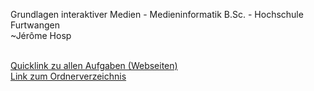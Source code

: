 <link rel="stylesheet" href="styles.css" />
<link rel="preconnect" href="https://fonts.googleapis.com">
<link rel="preconnect" href="https://fonts.gstatic.com" crossorigin>
<link href="https://fonts.googleapis.com/css2?family=Noto+Sans+Mono:wght@300;400;700&display=swap" rel="stylesheet">
<link href="https://fonts.googleapis.com/css2?family=Noto+Sans&display=swap" rel="stylesheet">

  Grundlagen interaktiver Medien - Medieninformatik B.Sc. - Hochschule Furtwangen<br>
  ~Jérôme Hosp<br> <br>
  
   [Quicklink zu allen Aufgaben (Webseiten)](https://jerhos.github.io/GIS-Praktikum/mainFolder/exerciselist.html) <br>
   [Link zum Ordnerverzeichnis](https://github.com/jerhos/GIS-Praktikum/tree/main/mainFolder) <br>